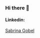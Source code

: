 ### Hi there 👋

#### Linkedin:
<div class="LI-profile-badge"  data-version="v1" data-size="medium" data-locale="en_US" data-type="horizontal" data-theme="dark" data-vanity="sabrina-gobel-73450b9"><a class="LI-simple-link" href='https://br.linkedin.com/in/sabrina-gobel-73450b9?trk=profile-badge'>Sabrina Gobel</a></div>


<!--
**sabrinagobel/sabrinagobel** is a ✨ _special_ ✨ repository because its `README.md` (this file) appears on your GitHub profile.

Here are some ideas to get you started:

- 🔭 I’m currently working on ...
- 🌱 I’m currently learning ...
- 👯 I’m looking to collaborate on ...
- 🤔 I’m looking for help with ...
- 💬 Ask me about ...
- 📫 How to reach me: ...
- 😄 Pronouns: ...
- ⚡ Fun fact: ...
-->
